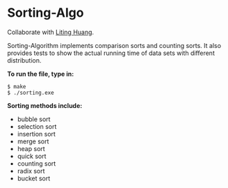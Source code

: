 # Sorting-Algo

Collaborate with [Liting Huang](https://github.com/llliting).  

Sorting-Algorithm implements comparison sorts and counting sorts. It also provides tests to show the actual running time of data sets with different distribution.

**To run the file, type in:**
```
$ make
$ ./sorting.exe
```


**Sorting methods include:**
* bubble sort
* selection sort
* insertion sort
* merge sort
* heap sort
* quick sort
* counting sort
* radix sort 
* bucket sort  

